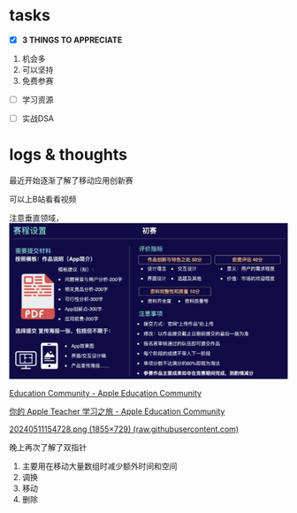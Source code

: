 # tasks
- [x] **3 THINGS TO APPRECIATE**
1. 机会多
2. 可以坚持
3. 免费参赛
- [ ] 学习资源
- [ ] 实战DSA


# logs & thoughts

最近开始逐渐了解了移动应用创新赛

可以上B站看看视频

注意垂直领域，![初赛要求.png](https://raw.githubusercontent.com/estelledc/photos/master/%E5%88%9D%E8%B5%9B%E8%A6%81%E6%B1%82.png)

[Education Community - Apple Education Community](https://education.apple.com/)

[你的 Apple Teacher 学习之旅 - Apple Education Community](https://education.apple.com/learning-center/T006360A-zh_CN)


[20240511154728.png (1855×729) (raw.githubusercontent.com)](https://raw.githubusercontent.com/estelledc/photos/master/20240511154728.png)

晚上再次了解了双指针
1. 主要用在移动大量数组时减少额外时间和空间
2. 调换
3. 移动
4. 删除